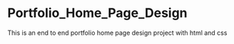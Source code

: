# Portfolio_Home_Page_Design
This is an end to end portfolio home page design project with html and css
